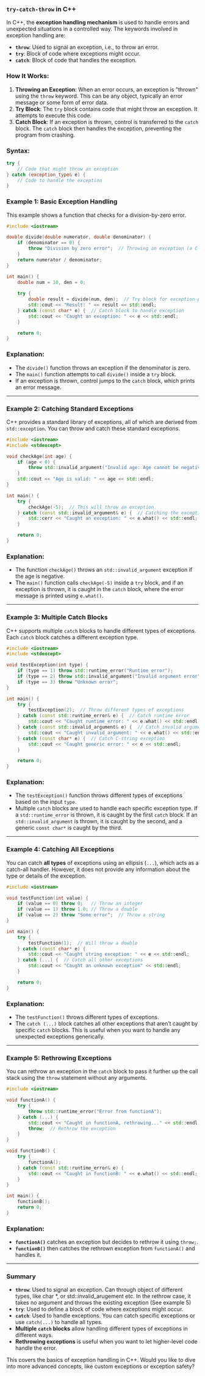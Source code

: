 ### `try-catch-throw` in C++

In C++, the **exception handling mechanism** is used to handle errors and unexpected situations in a controlled way. The keywords involved in exception handling are:

- **`throw`**: Used to signal an exception, i.e., to throw an error.
- **`try`**: Block of code where exceptions might occur.
- **`catch`**: Block of code that handles the exception.

### How It Works:
1. **Throwing an Exception**: When an error occurs, an exception is "thrown" using the `throw` keyword. This can be any object, typically an error message or some form of error data.
2. **Try Block**: The `try` block contains code that might throw an exception. It attempts to execute this code.
3. **Catch Block**: If an exception is thrown, control is transferred to the `catch` block. The `catch` block then handles the exception, preventing the program from crashing.

### Syntax:
```cpp
try {
    // Code that might throw an exception
} catch (exception_type& e) {
    // Code to handle the exception
}
```

### Example 1: Basic Exception Handling

This example shows a function that checks for a division-by-zero error.

```cpp
#include <iostream>

double divide(double numerator, double denominator) {
    if (denominator == 0) {
        throw "Division by zero error";  // Throwing an exception (a C-string in this case)
    }
    return numerator / denominator;
}

int main() {
    double num = 10, den = 0;
    
    try {
        double result = divide(num, den);  // Try block for exception-prone code
        std::cout << "Result: " << result << std::endl;
    } catch (const char* e) {  // Catch block to handle exception
        std::cout << "Caught an exception: " << e << std::endl;
    }

    return 0;
}
```

### Explanation:
- The `divide()` function throws an exception if the denominator is zero.
- The `main()` function attempts to call `divide()` inside a `try` block.
- If an exception is thrown, control jumps to the `catch` block, which prints an error message.

---

### Example 2: Catching Standard Exceptions

C++ provides a standard library of exceptions, all of which are derived from `std::exception`. You can throw and catch these standard exceptions.

```cpp
#include <iostream>
#include <stdexcept>

void checkAge(int age) {
    if (age < 0) {
        throw std::invalid_argument("Invalid age: Age cannot be negative");  // Throwing a standard exception
    }
    std::cout << "Age is valid: " << age << std::endl;
}

int main() {
    try {
        checkAge(-5);  // This will throw an exception
    } catch (const std::invalid_argument& e) {  // Catching the exception by reference
        std::cerr << "Caught an exception: " << e.what() << std::endl;
    }

    return 0;
}
```

### Explanation:
- The function `checkAge()` throws an `std::invalid_argument` exception if the age is negative.
- The `main()` function calls `checkAge(-5)` inside a `try` block, and if an exception is thrown, it is caught in the `catch` block, where the error message is printed using `e.what()`.

---

### Example 3: Multiple Catch Blocks

C++ supports multiple `catch` blocks to handle different types of exceptions. Each `catch` block catches a different exception type.

```cpp
#include <iostream>
#include <stdexcept>

void testException(int type) {
    if (type == 1) throw std::runtime_error("Runtime error");
    if (type == 2) throw std::invalid_argument("Invalid argument error");
    if (type == 3) throw "Unknown error";
}

int main() {
    try {
        testException(2);  // Throw different types of exceptions
    } catch (const std::runtime_error& e) {  // Catch runtime error
        std::cout << "Caught runtime_error: " << e.what() << std::endl;
    } catch (const std::invalid_argument& e) {  // Catch invalid argument error
        std::cout << "Caught invalid_argument: " << e.what() << std::endl;
    } catch (const char* e) {  // Catch C-string exception
        std::cout << "Caught generic error: " << e << std::endl;
    }

    return 0;
}
```

### Explanation:
- The `testException()` function throws different types of exceptions based on the input `type`.
- Multiple `catch` blocks are used to handle each specific exception type. If a `std::runtime_error` is thrown, it is caught by the first `catch` block. If an `std::invalid_argument` is thrown, it is caught by the second, and a generic `const char*` is caught by the third.

---

### Example 4: Catching All Exceptions

You can catch **all types** of exceptions using an ellipsis (`...`), which acts as a catch-all handler. However, it does not provide any information about the type or details of the exception.

```cpp
#include <iostream>

void testFunction(int value) {
    if (value == 0) throw 0;   // Throw an integer
    if (value == 1) throw 1.0; // Throw a double
    if (value == 2) throw "Some error";  // Throw a string
}

int main() {
    try {
        testFunction(1);  // Will throw a double
    } catch (const char* e) {
        std::cout << "Caught string exception: " << e << std::endl;
    } catch (...) {  // Catch all other exceptions
        std::cout << "Caught an unknown exception" << std::endl;
    }

    return 0;
}
```

### Explanation:
- The `testFunction()` throws different types of exceptions.
- The `catch (...)` block catches all other exceptions that aren’t caught by specific `catch` blocks. This is useful when you want to handle any unexpected exceptions generically.

---

### Example 5: Rethrowing Exceptions

You can rethrow an exception in the `catch` block to pass it further up the call stack using the `throw` statement without any arguments.

```cpp
#include <iostream>

void functionA() {
    try {
        throw std::runtime_error("Error from functionA");
    } catch (...) {
        std::cout << "Caught in functionA, rethrowing..." << std::endl;
        throw;  // Rethrow the exception
    }
}

void functionB() {
    try {
        functionA();
    } catch (const std::runtime_error& e) {
        std::cout << "Caught in functionB: " << e.what() << std::endl;
    }
}

int main() {
    functionB();
    return 0;
}
```

### Explanation:
- **`functionA()`** catches an exception but decides to rethrow it using `throw;`.
- **`functionB()`** then catches the rethrown exception from `functionA()` and handles it.

---

### Summary
- **`throw`**: Used to signal an exception. Can through object of different types, like char *, or std::invalid_arugement etc. In the rethrow case, it takes no argument and throws the existing exception (See example 5)
- **`try`**: Used to define a block of code where exceptions might occur.
- **`catch`**: Used to handle exceptions. You can catch specific exceptions or use `catch(...)` to handle all types.
- **Multiple `catch` blocks** allow handling different types of exceptions in different ways.
- **Rethrowing exceptions** is useful when you want to let higher-level code handle the error.

This covers the basics of exception handling in C++. Would you like to dive into more advanced concepts, like custom exceptions or exception safety?
